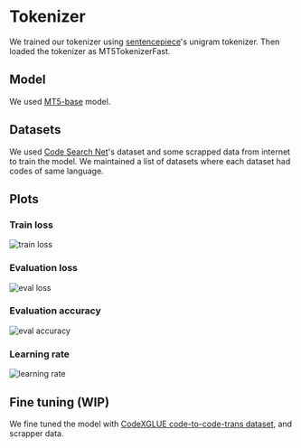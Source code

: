 # Tokenizer

We trained our tokenizer using [sentencepiece](https://github.com/google/sentencepiece)'s unigram tokenizer. Then loaded the tokenizer as MT5TokenizerFast.

## Model

We used [MT5-base](https://huggingface.co/google/mt5-base) model.

## Datasets

We used [Code Search Net](https://huggingface.co/datasets/code_search_net)'s dataset and some scrapped data from internet to train the model. We maintained a list of datasets where each dataset had codes of same language.

## Plots

### Train loss

![train loss](https://i.ibb.co/x53Wm8n/train-loss.png)

### Evaluation loss

![eval loss](https://i.ibb.co/McB2jnf/eval-loss.png)

### Evaluation accuracy

![eval accuracy](https://i.ibb.co/YDGhLdn/eval-accuracy.png)

### Learning rate

![learning rate](https://i.ibb.co/CMStzWv/learning-rate.png)

## Fine tuning (WIP)

We fine tuned the model with [CodeXGLUE code-to-code-trans dataset](https://huggingface.co/datasets/code_x_glue_cc_code_to_code_trans), and scrapper data.
